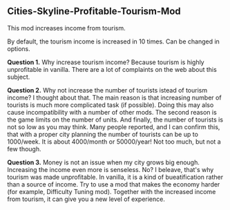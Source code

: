 ## Cities-Skyline-Profitable-Tourism-Mod

This mod increases income from tourism.

By default, the tourism income is increased in 10 times. Can be changed in options.

**Question 1.** Why increase tourism income?
Because tourism is highly unprofitable in vanilla. There are a lot of complaints on the web about this subject.

**Question 2.** Why not increase the number of tourists istead of tourism income?
I thought about that.
The main reason is that increasing number of tourists is much more complicated task (if possible). Doing this may also cause incompatibility with a number of other mods.
The second reason is the game limits on the number of units.
And finally, the number of tourists is not so low as you may think. Many people reported, and I can confirm this, that with a proper city planning the number of tourists can be up to 1000/week. It is about 4000/month or 50000/year! Not too much, but not a few though.

**Question 3.** Money is not an issue when my city grows big enough. Increasing the income even more is senseless. No?
I beleave, that's why tourism was made unprofitable. In vanilla, it is a kind of bueatification rather than a source of income.
Try to use a mod that makes the economy harder (for example, Difficulty Tuning mod). Together with the increased income from tourism, it can give you a new level of experience.

